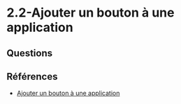 # 2.2-Ajouter un bouton à une application

## Questions

## Références
- [Ajouter un bouton à une application](https://developer.android.com/courses/pathways/android-basics-compose-unit-2-pathway-2?hl=fr)
